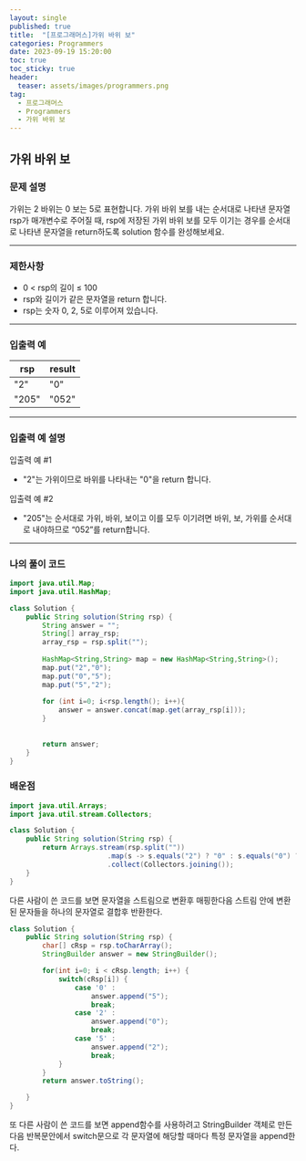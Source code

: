 ```yaml
---
layout: single
published: true
title:  "[프로그래머스]가위 바위 보"
categories: Programmers
date: 2023-09-19 15:20:00
toc: true
toc_sticky: true
header:
  teaser: assets/images/programmers.png
tag:   
  - 프로그래머스
  - Programmers
  - 가위 바위 보
---
```


## 가위 바위 보

### 문제 설명

가위는 2 바위는 0 보는 5로 표현합니다. 가위 바위 보를 내는 순서대로 나타낸 문자열 rsp가 매개변수로 주어질 때, rsp에 저장된 가위 바위 보를 모두 이기는 경우를 순서대로 나타낸 문자열을 return하도록 solution 함수를 완성해보세요.



----------------

### 제한사항

* 0 < rsp의 길이 ≤ 100
* rsp와 길이가 같은 문자열을 return 합니다.
* rsp는 숫자 0, 2, 5로 이루어져 있습니다.



----------------

### 입출력 예

|rsp	|result|
|---|---|
|"2"	|"0"|
|"205"	|"052"|

----------------
### 입출력 예 설명

입출력 예 #1  

* "2"는 가위이므로 바위를 나타내는 "0"을 return 합니다.
  

입출력 예 #2  

* "205"는 순서대로 가위, 바위, 보이고 이를 모두 이기려면 바위, 보, 가위를 순서대로 내야하므로 “052”를 return합니다.

  


----------------

### 나의 풀이 코드

```java
import java.util.Map;
import java.util.HashMap;

class Solution {
    public String solution(String rsp) {
        String answer = "";
        String[] array_rsp;
        array_rsp = rsp.split("");
        
        HashMap<String,String> map = new HashMap<String,String>();
        map.put("2","0");
        map.put("0","5");
        map.put("5","2");
        
        for (int i=0; i<rsp.length(); i++){
            answer = answer.concat(map.get(array_rsp[i]));
        }
        
        
        return answer;
    }
}
```
<p>

</p>




### 배운점

```java
import java.util.Arrays;
import java.util.stream.Collectors;

class Solution {
    public String solution(String rsp) {
        return Arrays.stream(rsp.split(""))
                        .map(s -> s.equals("2") ? "0" : s.equals("0") ? "5" : "2")
                        .collect(Collectors.joining());
    }
}
```

<p>
다른 사람이 쓴 코드를 보면 문자열을 스트림으로 변환후 매핑한다음 스트림 안에 변환된 문자들을 하나의 문자열로 결합후 반환한다.
</p>

```java
class Solution {
    public String solution(String rsp) {
        char[] cRsp = rsp.toCharArray();
        StringBuilder answer = new StringBuilder();

        for(int i=0; i < cRsp.length; i++) {
            switch(cRsp[i]) {
                case '0' :
                    answer.append("5");
                    break;
                case '2' :
                    answer.append("0");
                    break;
                case '5' :
                    answer.append("2");
                    break;
            }
        }
        return answer.toString();

    }
}
```

<p>
또 다른 사람이 쓴 코드를 보면 append함수를 사용하려고 StringBuilder 객체로 만든다음 반복문안에서 switch문으로 각 문자열에 해당할 때마다 특정 문자열을 append한다.
</p>